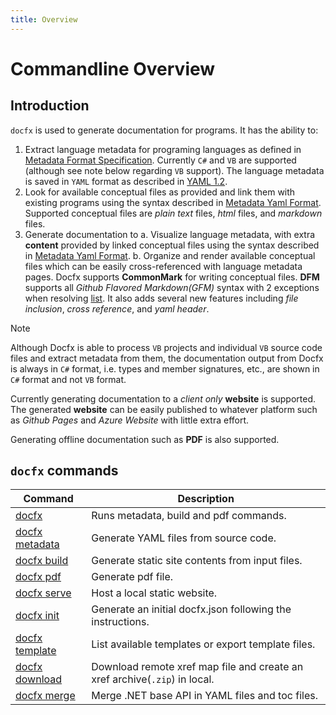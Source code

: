 ```yaml
---
title: Overview
---
```


# Commandline Overview

## Introduction

`docfx` is used to generate documentation for programs. It has the ability to:

1. Extract language metadata for programing languages as defined in [Metadata Format Specification](../../spec/metadata_format_spec.md).
   Currently `C#` and `VB` are supported (although see note below regarding `VB` support).
   The language metadata is saved in `YAML` format as described in [YAML 1.2](https://yaml.org/spec/1.2.2).
2. Look for available conceptual files as provided and link them with existing programs using the syntax described in [Metadata Yaml Format](../../spec/metadata_format_spec.md).
   Supported conceptual files are *plain text* files, *html* files, and *markdown* files.
3. Generate documentation to
   a. Visualize language metadata, with extra **content** provided by linked conceptual files using the syntax described in [Metadata Yaml Format](../../spec/metadata_format_spec.md).
   b. Organize and render available conceptual files which can be easily cross-referenced with language metadata pages.
   Docfx supports **CommonMark** for writing conceptual files.
   **DFM** supports all *Github Flavored Markdown(GFM)* syntax with 2 exceptions when resolving [list](../../docs/markdown.md#differences-introduced-by-dfm-syntax).
   It also adds several new features including *file inclusion*, *cross reference*, and *yaml header*.

> [!NOTE]
> Although Docfx is able to process `VB` projects and individual `VB` source code files and extract metadata from them, the documentation output from Docfx is always in `C#` format, i.e. types and member signatures, etc., are shown in `C#` format and not `VB` format.

Currently generating documentation to a *client only* **website** is supported. The generated **website** can be easily published to whatever platform such as *Github Pages* and *Azure Website* with little extra effort.

Generating offline documentation such as **PDF** is also supported.

## `docfx` commands

| Command                             | Description                                                                |
|-------------------------------------|----------------------------------------------------------------------------|
| [docfx](docfx.md)                   | Runs metadata, build and pdf commands.                                     |
| [docfx metadata](docfx-metadata.md) | Generate YAML files from source code.                                      |
| [docfx build](docfx-build.md)       | Generate static site contents from input files.                            |
| [docfx pdf](docfx-pdf.md)           | Generate pdf file.                                                         |
| [docfx serve](docfx-serve.md)       | Host a local static website.                                               |
| [docfx init](docfx-init.md)         | Generate an initial docfx.json following the instructions.                 |
| [docfx template](docfx-template.md) | List available templates or export template files.                         |
| [docfx download](docfx-download.md) | Download remote xref map file and create an xref archive(`.zip`) in local. |
| [docfx merge](docfx-merge.md)       | Merge .NET base API in YAML files and toc files.                           |
